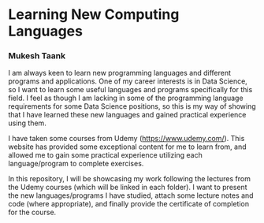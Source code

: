 # Learning New Computing Languages
### Mukesh Taank

I am always keen to learn new programming languages and different programs and applications. One of my career interests is in Data Science, so I want to learn some useful languages and programs specifically for this field. I feel as though I am lacking in some of the programming language requirements for some Data Science positions, so this is my way of showing that I have learned these new languages and gained practical experience using them.

I have taken some courses from Udemy (https://www.udemy.com/). This website has provided some exceptional content for me to learn from, and allowed me to gain some practical experience utilizing each language/program to complete exercises. 

In this repository, I will be showcasing my work following the lectures from the Udemy courses (which will be linked in each folder). I want to present the new languages/programs I have studied, attach some lecture notes and code (where appropriate), and finally provide the certificate of completion for the course.
